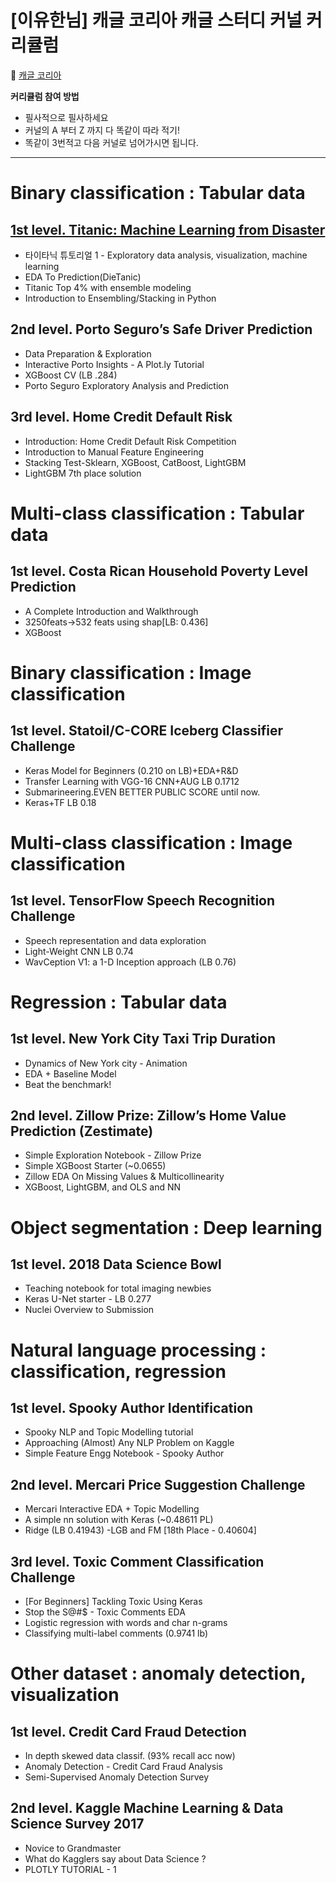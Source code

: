 # [이유한님] 캐글 코리아 캐글 스터디 커널 커리큘럼

🚢 [캐글 코리아](https://kaggle-kr.tistory.com/32)

**커리큘럼 참여 방법**
- 필사적으로 필사하세요
- 커널의 A 부터 Z 까지 다 똑같이 따라 적기!
- 똑같이 3번적고 다음 커널로 넘어가시면 됩니다.
---
# Binary classification : Tabular data
## [1st level. Titanic: Machine Learning from Disaster](https://github.com/xoyeon/kaggle-study/tree/main/Titanic)
- 타이타닉 튜토리얼 1 - Exploratory data analysis, visualization, machine learning
- EDA To Prediction(DieTanic)
- Titanic Top 4% with ensemble modeling
- Introduction to Ensembling/Stacking in Python
## 2nd level. Porto Seguro’s Safe Driver Prediction
- Data Preparation & Exploration
- Interactive Porto Insights - A Plot.ly Tutorial
- XGBoost CV (LB .284)
- Porto Seguro Exploratory Analysis and Prediction
## 3rd level. Home Credit Default Risk
- Introduction: Home Credit Default Risk Competition
- Introduction to Manual Feature Engineering
- Stacking Test-Sklearn, XGBoost, CatBoost, LightGBM
- LightGBM 7th place solution

# Multi-class classification : Tabular data
## 1st level. Costa Rican Household Poverty Level Prediction
- A Complete Introduction and Walkthrough
- 3250feats->532 feats using shap[LB: 0.436]
- XGBoost

# Binary classification : Image classification
## 1st level. Statoil/C-CORE Iceberg Classifier Challenge
- Keras Model for Beginners (0.210 on LB)+EDA+R&D
- Transfer Learning with VGG-16 CNN+AUG LB 0.1712
- Submarineering.EVEN BETTER PUBLIC SCORE until now.
- Keras+TF LB 0.18

# Multi-class classification : Image classification
## 1st level. TensorFlow Speech Recognition Challenge
- Speech representation and data exploration
- Light-Weight CNN LB 0.74
- WavCeption V1: a 1-D Inception approach (LB 0.76)

# Regression : Tabular data
## 1st level. New York City Taxi Trip Duration
- Dynamics of New York city - Animation
- EDA + Baseline Model
- Beat the benchmark!
## 2nd level. Zillow Prize: Zillow’s Home Value Prediction (Zestimate)
- Simple Exploration Notebook - Zillow Prize
- Simple XGBoost Starter (~0.0655)
- Zillow EDA On Missing Values & Multicollinearity
- XGBoost, LightGBM, and OLS and NN

# Object segmentation : Deep learning
## 1st level. 2018 Data Science Bowl
- Teaching notebook for total imaging newbies
- Keras U-Net starter - LB 0.277
- Nuclei Overview to Submission

# Natural language processing : classification, regression
## 1st level. Spooky Author Identification
- Spooky NLP and Topic Modelling tutorial
- Approaching (Almost) Any NLP Problem on Kaggle
- Simple Feature Engg Notebook - Spooky Author
## 2nd level. Mercari Price Suggestion Challenge
- Mercari Interactive EDA + Topic Modelling
- A simple nn solution with Keras (~0.48611 PL)
- Ridge (LB 0.41943)
-LGB and FM [18th Place - 0.40604]
## 3rd level. Toxic Comment Classification Challenge
- [For Beginners] Tackling Toxic Using Keras
- Stop the S@#$ - Toxic Comments EDA
- Logistic regression with words and char n-grams
- Classifying multi-label comments (0.9741 lb)

# Other dataset : anomaly detection, visualization
## 1st level. Credit Card Fraud Detection
- In depth skewed data classif. (93% recall acc now)
- Anomaly Detection - Credit Card Fraud Analysis
- Semi-Supervised Anomaly Detection Survey
## 2nd level. Kaggle Machine Learning & Data Science Survey 2017
- Novice to Grandmaster
- What do Kagglers say about Data Science ?
- PLOTLY TUTORIAL - 1
